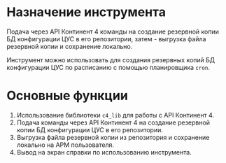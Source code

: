 # Назначение инструмента

Подача через API Континент 4 команды на создание резервной копии БД конфигурации ЦУС в его репозитории, затем - выгрузка файла резервной копии и сохранение локально.

Инструмент можно использовать для создания резервных копий БД конфигурации ЦУС по расписанию с помощью планировщика `cron`.

# Основные функции

1. Использование библиотеки `c4_lib` для работы с API Континент 4.
2. Подача команды через API Континент 4 на создание резервной копии БД конфигурации ЦУС в его репозитории.
3. Выгрузка файла резервной копии из репозитория и сохранение локально на АРМ пользователя.
4. Вывод на экран справки по использованию инструмента.
